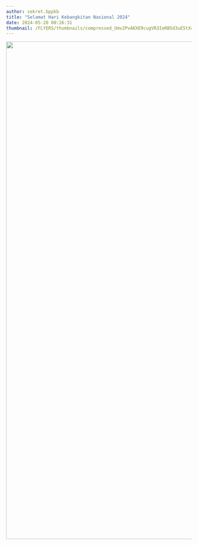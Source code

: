 ```yaml
---
author: sekret.bppkb
title: "Selamat Hari Kebangkitan Nasional 2024"
date: 2024-05-20 00:26:31
thumbnail: /FLYERS/thumbnails/compressed_Umv2PvAKXE9cugVR3IeRB5d3uE5tX42X8OlmaeCm.png
---
```

<p><img src="/images/fLPc1do5UWVIwTFrXYAW.png" alt="" width="1081" height="1350" /></p>